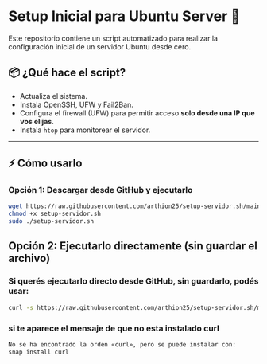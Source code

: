 # Setup Inicial para Ubuntu Server 🚀

Este repositorio contiene un script automatizado para realizar la configuración inicial de un servidor Ubuntu desde cero.

## 📦 ¿Qué hace el script?

- Actualiza el sistema.
- Instala OpenSSH, UFW y Fail2Ban.
- Configura el firewall (UFW) para permitir acceso **solo desde una IP que vos elijas**.
- Instala `htop` para monitorear el servidor.

---

## ⚡ Cómo usarlo

### Opción 1: Descargar desde GitHub y ejecutarlo
```bash
wget https://raw.githubusercontent.com/arthion25/setup-servidor.sh/main/setup-servidor.sh
chmod +x setup-servidor.sh
sudo ./setup-servidor.sh
```
## Opción 2: Ejecutarlo directamente (sin guardar el archivo)
### Si querés ejecutarlo directo desde GitHub, sin guardarlo, podés usar:

```bash
curl -s https://raw.githubusercontent.com/arthion25/setup-servidor.sh/main/setup-servidor.sh | sudo bash
```
### si te aparece el mensaje de que no esta instalado curl

```bash
No se ha encontrado la orden «curl», pero se puede instalar con:
snap install curl 
```
